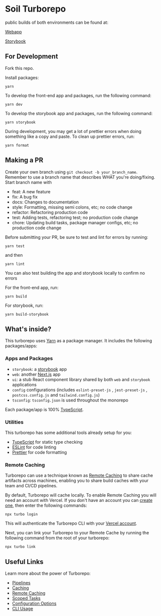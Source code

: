 # Soil Turborepo

public builds of both environments can be found at:

[Webapp](https://eden-foundation.vercel.app/)

[Storybook](https://eden-foundation-storybook.vercel.app/)

## For Development

Fork this repo.

Install packages:

```
yarn
```

To develop the front-end app and packages, run the following command:

```
yarn dev
```

To develop the storybook app and packages, run the following command:

```
yarn storybook
```

During development, you may get a lot of prettier errors when doing something like a copy and paste. To clean up prettier errors, run:

```
yarn format
```

## Making a PR

Create your own branch using `git checkout -b your_branch_name`. Remember to use a branch name that describes WHAT you're doing/fixing. Start branch name with

- feat: A new feature
- fix: A bug fix
- docs: Changes to documentation
- style: Formatting, missing semi colons, etc; no code change
- refactor: Refactoring production code
- test: Adding tests, refactoring test; no production code change
- chore: Updating build tasks, package manager configs, etc; no production code change

Before submitting your PR, be sure to test and lint for errors by running:

```
yarn test
```

and then

```
yarn lint
```

You can also test building the app and storybook locally to confirm no errors

For the front-end app, run:

```
yarn build
```

For storybook, run:

```
yarn build-storybook
```

## What's inside?

This turborepo uses [Yarn](https://classic.yarnpkg.com/lang/en/) as a package manager. It includes the following packages/apps:

### Apps and Packages

- `storybook`: a [storybook](https://storybook.js.org/) app
- `web`: another [Next.js](https://nextjs.org) app
- `ui`: a stub React component library shared by both `web` and `storybook` applications
- `config` configurations (includes `eslint-preset-js` , `jest-preset-js` , `postcss.config.js` and `tailwind.config.js`)
- `tsconfig`: `tsconfig.json` is used throughout the monorepo

Each package/app is 100% [TypeScript](https://www.typescriptlang.org/).

### Utilities

This turborepo has some additional tools already setup for you:

- [TypeScript](https://www.typescriptlang.org/) for static type checking
- [ESLint](https://eslint.org/) for code linting
- [Prettier](https://prettier.io) for code formatting

### Remote Caching

Turborepo can use a technique known as [Remote Caching](https://turborepo.org/docs/core-concepts/remote-caching) to share cache artifacts across machines, enabling you to share build caches with your team and CI/CD pipelines.

By default, Turborepo will cache locally. To enable Remote Caching you will need an account with Vercel. If you don't have an account you can [create one](https://vercel.com/signup), then enter the following commands:

```
npx turbo login
```

This will authenticate the Turborepo CLI with your [Vercel account](https://vercel.com/docs/concepts/personal-accounts/overview).

Next, you can link your Turborepo to your Remote Cache by running the following command from the root of your turborepo:

```
npx turbo link
```

## Useful Links

Learn more about the power of Turborepo:

- [Pipelines](https://turborepo.org/docs/core-concepts/pipelines)
- [Caching](https://turborepo.org/docs/core-concepts/caching)
- [Remote Caching](https://turborepo.org/docs/core-concepts/remote-caching)
- [Scoped Tasks](https://turborepo.org/docs/core-concepts/scopes)
- [Configuration Options](https://turborepo.org/docs/reference/configuration)
- [CLI Usage](https://turborepo.org/docs/reference/command-line-reference)
